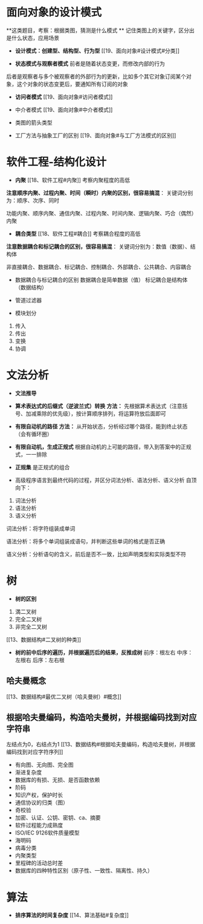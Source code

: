 

# 面向对象的设计模式
**这类题目，考察：根据类图，猜测是什么模式 **
记住类图上的关键字，区分出是什么状态，应用场景

* **设计模式：创建型、结构型、行为型**
[[19、面向对象#设计模式#分类]]

* **状态模式与观察者模式**
前者是随着状态变更，而修改内部的行为

后者是观察者与多个被观察者的外部行为的更新，比如多个其它对象订阅某个对象，这个对象的状态变更后，要通知所有订阅的对象

* **访问者模式**
[[19、面向对象#访问者模式]]

* 中介者模式
[[19、面向对象#中介者模式]]

* 类图的箭头类型


* 工厂方法与抽象工厂的区别 
[[19、面向对象#与工厂方法模式的区别]]

# 软件工程-结构化设计
* **内聚**
[[18、软件工程#内聚]]
考察内聚程度的高低

**注意顺序内聚、过程内聚、时间（瞬时）内聚的区别，很容易搞混**：
关键词分别为：顺序、次序、同时

功能内聚、顺序内聚、通信内聚、过程内聚、时间内聚、逻辑内聚、巧合（偶然）内聚

* **耦合类型**
[[18、软件工程#耦合]]
考察耦合程度的高低

**注意数据耦合和标记耦合的区别，很容易搞混**：
关键词分别为：数值（数据）、结构体

非直接耦合、数据耦合、标记耦合、控制耦合、外部耦合、公共耦合、内容耦合

* 数据耦合与标记耦合的区别
数据耦合是简单数据（值）
标记耦合是结构体（数据结构）

* 管道过滤器
* 模块划分
1. 传入
2. 传出
3. 变换
4. 协调

# 文法分析
* **文法推导**
* **算术表达式的后缀式（逆波兰式）转换**
**方法：** 先根据算术表达式（注意括号、加减乘除的优先级），按计算顺序排列，将运算符放后面即可

* **有限自动机的路径**
**方法：** 从开始状态，分析经过哪个路径，能到终止状态（会有循环圈）
 
* **有限自动机，生成正规式**
根据自动机的上可能的路径，带入到答案中的正规式，一一排除

* **正规集**
是正规式的组合

* 高级程序语言到最终代码的过程，并区分词法分析、语法分析、语义分析
自顶向下：
1. 词法分析
2. 语法分析
3. 语义分析

词法分析：将字符组装成单词

语法分析：将多个单词组装成语句，并判断这些单词的格式是否正确

语义分析：分析语句的含义，前后是否不一致，比如声明类型和实际类型不符

# 树
* **树的区别**
1. 満二叉树
2. 完全二叉树
3. 非完全二叉树

[[13、数据结构#二叉树的种类]]

* **树的前中后序的遍历，并根据遍历后的结果，反推成树**
前序：根左右
中序：左根右
后序：左右根

## 哈夫曼概念
[[13、数据结构#最优二叉树（哈夫曼树）#概念]]

## 根据哈夫曼编码，构造哈夫曼树，并根据编码找到对应字符串
左结点为0，右结点为1
[[13、数据结构#根据哈夫曼编码，构造哈夫曼树，并根据编码找到对应字符序列]]

* 有向图、无向图、完全图
* 渐进复杂度
* 数据库的有损、无损、是否函数依赖
* 阶码
* 知识产权，保护时长
* 通信协议的归类（图）
* 奇校验
* 加密、认证、公钥、密钥、ca、摘要
* 软件过程能力成熟度
* ISO/IEC 9126软件质量模型
* 海明码
* 病毒分类
* 内聚类型
* 里程碑的活动总时差
* 数据库的四种特性区别（原子性、一致性、隔离性、持久）

# 算法
* **排序算法的时间复杂度**
[[14、算法基础#复杂度]]